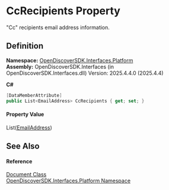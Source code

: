 # CcRecipients Property


"Cc" recipients email address information.



## Definition
**Namespace:** <a href="a1e65d49-050f-842a-426e-ba8aab188009">OpenDiscoverSDK.Interfaces.Platform</a>  
**Assembly:** OpenDiscoverSDK.Interfaces (in OpenDiscoverSDK.Interfaces.dll) Version: 2025.4.4.0 (2025.4.4)

**C#**
``` C#
[DataMemberAttribute]
public List<EmailAddress> CcRecipients { get; set; }
```



#### Property Value
List(<a href="21765f9e-0286-ef3c-c3bd-4e06b00b365a">EmailAddress</a>)

## See Also


#### Reference
<a href="1ada9969-add0-f951-f601-f7107618fb9d">Document Class</a>  
<a href="a1e65d49-050f-842a-426e-ba8aab188009">OpenDiscoverSDK.Interfaces.Platform Namespace</a>  
